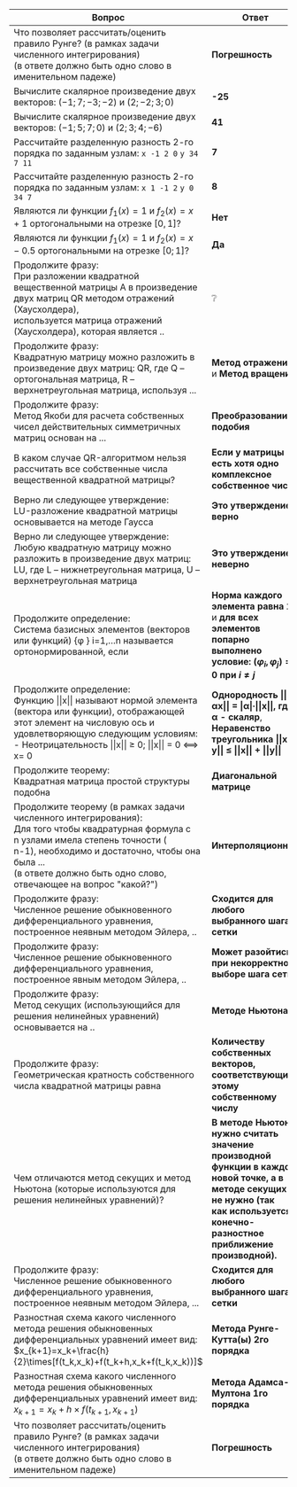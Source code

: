 
| Вопрос                                                                                                                                                                                                                                                                 | Ответ                                                                                                                                                                                   | Примечание                                                                                                        |
| ---------------------------------------------------------------------------------------------------------------------------------------------------------------------------------------------------------------------------------------------------------------------- | --------------------------------------------------------------------------------------------------------------------------------------------------------------------------------------- | ----------------------------------------------------------------------------------------------------------------- |
| Что позволяет рассчитать/оценить правило Рунге? (в рамках задачи численного интегрирования)<br>(в ответе должно быть одно слово в именительном падеже)                                                                                                                 | **Погрешность**                                                                                                                                                                         |                                                                                                                   |
| Вычислите скалярное произведение двух векторов: $(-1; 7; -3; -2)$ и $(2; -2; 3; 0)$                                                                                                                                                                                    | **-25**                                                                                                                                                                                 |                                                                                                                   |
| Вычислите скалярное произведение двух векторов: $(-1;5;7;0)$ и $(2;3;4;-6)$                                                                                                                                                                                            | **41**                                                                                                                                                                                  |                                                                                                                   |
| Рассчитайте разделенную разность 2-го порядка по заданным узлам: `x -1 2 0` `y 34 7 11`                                                                                                                                                                                | **7**                                                                                                                                                                                   |                                                                                                                   |
| Рассчитайте разделенную разность 2-го порядка по заданным узлам: `x 1 -1 2` `y 0 34 7`                                                                                                                                                                                 | **8**                                                                                                                                                                                   |                                                                                                                   |
| Являются ли функции $f_1(x)=1$ и $f_2(x)=x+1$ ортогональными на отрезке $[0, 1]$?                                                                                                                                                                                      | **Нет**                                                                                                                                                                                 |                                                                                                                   |
| Являются ли функции $f_1(x)=1$ и $f_2(x)=x-0.5$ ортогональными на отрезке $[0;1]$?                                                                                                                                                                                     | **Да**                                                                                                                                                                                  |                                                                                                                   |
| Продолжите фразу: <br>При разложении квадратной вещественной матрицы А в произведение двух матриц QR методом отражений (Хаусхолдера),<br>используется матрица отражений (Хаусхолдера), которая является ..                                                             | ❔                                                                                                                                                                                       | Неправильный ответ: ~~ортогональной~~, ~~верхнетреугольной~~. Предположительно: *ортогональной* и *симметричной*. |
| Продолжите фразу:<br>Квадратную матрицу можно разложить в произведение двух матриц: QR, где Q – ортогональная матрица, R –<br>верхнетреугольная матрица, используя ...                                                                                                 | **Метод отражения** и **Метод вращения**                                                                                                                                                |                                                                                                                   |
| Продолжите фразу:<br>Метод Якоби для расчета собственных чисел действительных симметричных матриц основан на ...                                                                                                                                                       | **Преобразовании подобия**                                                                                                                                                              |                                                                                                                   |
| В каком случае QR-алгоритмом нельзя рассчитать все собственные числа вещественной квадратной матрицы?                                                                                                                                                                  | **Если у матрицы есть хотя одно комплексное собственное число**                                                                                                                         |                                                                                                                   |
| Верно ли следующее утверждение:<br>LU-разложение квадратной матрицы основывается на методе Гаусса                                                                                                                                                                      | **Это утверждение верно**                                                                                                                                                               |                                                                                                                   |
| Верно ли следующее утверждение:<br>Любую квадратную матрицу можно разложить в произведение двух матриц: LU, где L – нижнетреугольная матрица, U –<br>верхнетреугольная матрица                                                                                         | **Это утверждение неверно**                                                                                                                                                             |                                                                                                                   |
| Продолжите определение:<br>Система базисных элементов (векторов или функций) {φ } i=1,…n называется ортонормированной, если                                                                                                                                            | **Норма каждого элемента равна 1** и **для всех элементов попарно выполнено условие: $(\varphi_i,\varphi_j)=0$ при $i\ne j$**                                                           |                                                                                                                   |
| Продолжите определение:<br>Функцию \|\|x\|\| называют нормой элемента (вектора или функции), отображающей этот элемент на числовую ось и<br>удовлетворяющую следующим условиям:<br>- Неотрицательность \|\|x\|\| ≥ 0; \|\|x\|\| = 0 ⟺ x= 0                             | **Однородность \|\|αx\|\| = \|α\|∙\|\|x\|\|, где α - скаляр**, **Неравенство треугольника \|\|x + y\|\| ≤ \|\|x\|\| + \|\|y\|\|**                                                       |                                                                                                                   |
| Продолжите теорему:<br>Квадратная матрица простой структуры подобна                                                                                                                                                                                                    | **Диагональной матрице**                                                                                                                                                                |                                                                                                                   |
| Продолжите теорему (в рамках задачи численного интегрирования):<br>Для того чтобы квадратурная формула с<br>n узлами имела степень точности (<br>n-1), необходимо и достаточно, чтобы она была ...<br>(в ответе должно быть одно слово, отвечающее на вопрос "какой?") | **Интерполяционной**                                                                                                                                                                    |                                                                                                                   |
| Продолжите фразу:<br>Численное решение обыкновенного дифференциального уравнения, построенное неявным методом Эйлера, ..                                                                                                                                               | **Сходится для любого выбранного шага сетки**                                                                                                                                           |                                                                                                                   |
| Продолжите фразу:<br>Численное решение обыкновенного дифференциального уравнения, построенное явным методом Эйлера, ..                                                                                                                                                 | **Может разойтись при некорректном выборе шага сетки**                                                                                                                                  |                                                                                                                   |
| Продолжите фразу:<br>Метод секущих (использующийся для решения нелинейных уравнений) основывается на ..                                                                                                                                                                | **Методе Ньютона**                                                                                                                                                                      |                                                                                                                   |
| Продолжите фразу:<br>Геометрическая кратность собственного числа квадратной матрицы равна                                                                                                                                                                              | **Количеству собственных векторов, соответствующих этому собственному числу**                                                                                                           |                                                                                                                   |
| Чем отличаются метод секущих и метод Ньютона (которые используются для решения нелинейных уравнений)?                                                                                                                                                                  | **В методе Ньютона нужно считать значение производной функции в каждой новой точке, а в методе секущих не нужно (так<br>как используется конечно-разностное приближение производной).** |                                                                                                                   |
| Продолжите фразу:<br>Численное решение обыкновенного дифференциального уравнения, построенное неявным методом Эйлера, ...                                                                                                                                              | **Сходится для любого выбранного шага сетки**                                                                                                                                           |                                                                                                                   |
| Разностная схема какого численного метода решения обыкновенных дифференциальных уравнений имеет вид: $x_{k+1}=x_k+\frac{h}{2}\times[f(t_k,x_k)+f(t_k+h,x_k+f(t_k,x_k))]$                                                                                               | **Метода Рунге-Кутта(ы) 2го порядка**                                                                                                                                                   |                                                                                                                   |
| Разностная схема какого численного метода решения обыкновенных дифференциальных уравнений имеет вид:<br>$x_{k+1}=x_k+h\times f(t_{k+1},x_{k+1})$                                                                                                                       | **Метода Адамса-Мултона 1го порядка**                                                                                                                                                   |                                                                                                                   |
| Что позволяет рассчитать/оценить правило Рунге? (в рамках задачи численного интегрирования)<br>(в ответе должно быть одно слово в именительном падеже)                                                                                                                 | **Погрешность**                                                                                                                                                                         |                                                                                                                   |
